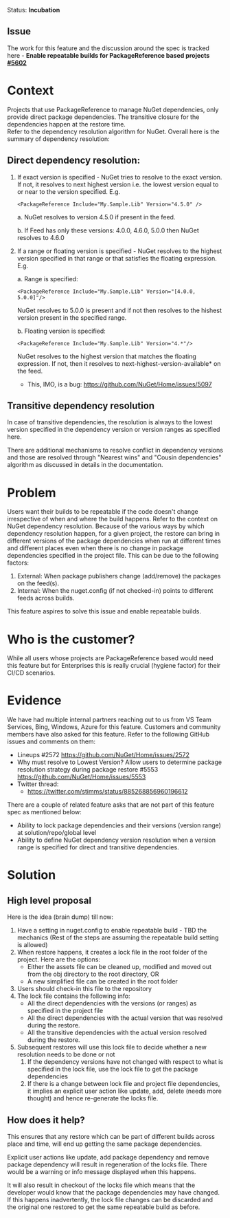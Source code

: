 Status: **Incubation**

## Issue
The work for this feature and the discussion around the spec is tracked here - **Enable repeatable builds for PackageReference based projects [#5602](https://github.com/NuGet/Home/issues/5602)**


# Context

Projects that use PackageReference to manage NuGet dependencies, only provide direct package dependencies. The transitive closure for the dependencies happen at the restore time.  
Refer to the dependency resolution algorithm for NuGet. Overall here is the summary of dependency resolution:

## Direct dependency resolution:
1. If exact version is specified - NuGet tries to resolve to the exact version. If not, it resolves to next highest version i.e. the lowest version equal to or near to the version specified. 
E.g. 
	
   `<PackageReference Include="My.Sample.Lib" Version="4.5.0" />`

   a. NuGet resolves to version 4.5.0 if present in the feed. 

   b. If Feed has only these versions: 4.0.0, 4.6.0, 5.0.0 then NuGet resolves to 4.6.0 

2. If a range or floating version is specified - NuGet resolves to the highest version specified in that range or that satisfies the floating expression.
E.g.

   a. Range is specified:
		
   `<PackageReference Include="My.Sample.Lib" Version="[4.0.0, 5.0.0]"/>`
		
      NuGet resolves to 5.0.0 is present and if not then resolves to the hishest version present in the specified range.
		
   b. Floating version is specified:
	
   `<PackageReference Include="My.Sample.Lib" Version="4.*"/>`
		
      NuGet resolves to the highest version that matches the floating expression. If not, then it resolves to next-highest-version-available* on the feed. 
	
      * This, IMO, is a bug: https://github.com/NuGet/Home/issues/5097
		
## Transitive dependency resolution
In case of transitive dependencies, the resolution is always to the lowest version specified in the dependency version or version ranges as specified here.

There are additional mechanisms to resolve conflict in dependency versions and those are resolved through "Nearest wins" and "Cousin dependencies" algorithm as discussed in details in the documentation.
		
# Problem
Users want their builds to be repeatable if the code doesn't change irrespective of when and where the build happens.
Refer to the context on NuGet dependency resolution. Because of the various ways by which dependency resolution happen, for a given project, the restore can bring in different versions of the package dependencies when run at different times and different places even when there is no change in package dependencies specified in the project file. This can be due to the following factors:
1. External: When package publishers change (add/remove) the packages on the feed(s).
2. Internal: When the nuget.config (if not checked-in) points to different feeds across builds.

This feature aspires to solve this issue and enable repeatable builds.

# Who is the customer?

While all users whose projects are PackageReference based would need this feature but for Enterprises this is really crucial (hygiene factor) for their CI/CD scenarios. 

# Evidence

We have had multiple internal partners reaching out to us from VS Team Services, Bing, Windows, Azure for this feature. Customers and community members have also asked for this feature. Refer to the following GitHub issues and comments on them:
* Lineups #2572 <https://github.com/NuGet/Home/issues/2572> 
* Why must resolve to Lowest Version? Allow users to determine package resolution strategy during package restore #5553 <https://github.com/NuGet/Home/issues/5553> 
* Twitter thread:
  * https://twitter.com/stimms/status/885268856960196612

There are a couple of related feature asks that are not part of this feature spec as mentioned below:
* Ability to lock package dependencies and their versions (version range) at solution/repo/global level
* Ability to define NuGet dependency version resolution when a version range is specified for direct and transitive dependencies.
	
# Solution

## High level proposal
Here is the idea (brain dump) till now:
1. Have a setting in nuget.config to enable repeatable build - TBD the mechanics
(Rest of the steps are assuming the repeatable build setting is allowed)
2. When restore happens, it creates a lock file in the root folder of the project. Here are the options:
   * Either the assets file can be cleaned up, modified and moved out from the obj directory to the root directory, OR
   * A new simplified file can be created in the root folder
3. Users should check-in this file to the repository
4. The lock file contains the following info:
   * All the direct dependencies with the versions (or ranges) as specified in the project file
   * All the direct dependencies with the actual version that was resolved during the restore.
   * All the transitive dependencies with the actual version resolved during the restore.
5. Subsequent restores will use this lock file to decide whether a new resolution needs to be done or not
   1. If the dependency versions have not changed with respect to what is specified in the lock file, use the lock file to get the package dependencies
   2. If there is a change between lock file and project file dependencies, it implies an explicit user action like update, add, delete (needs more thought) and hence re-generate the locks file.

## How does it help?
This ensures that any restore which can be part of different builds across place and time, will end up getting the same package dependencies.

Explicit user actions like update, add package dependency and remove package dependency will result in regeneration of the locks file. There would be a warning or info message displayed when this happens. 

It will also result in checkout of the locks file which means that the developer would know that the package dependencies may have changed. If this happens inadvertently, the lock file changes can be discarded and the original one restored to get the same repeatable build as before.


